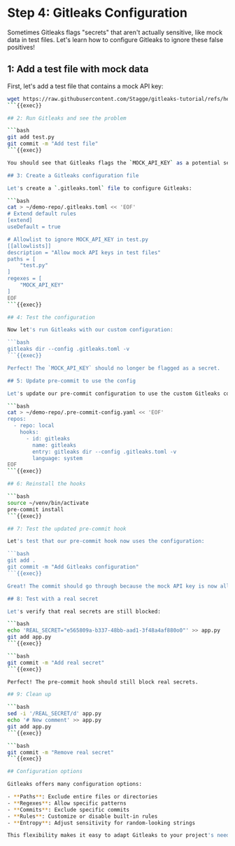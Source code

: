 # Step 4: Gitleaks Configuration

Sometimes Gitleaks flags "secrets" that aren't actually sensitive, like mock data in test files. Let's learn how to configure Gitleaks to ignore these false positives!

## 1: Add a test file with mock data

First, let's add a test file that contains a mock API key:

```bash
wget https://raw.githubusercontent.com/Stagge/gitleaks-tutorial/refs/heads/main/gitleaks-tutorial/assets/demo-repo/test.py
```{{exec}}

## 2: Run Gitleaks and see the problem

```bash
git add test.py
git commit -m "Add test file"
```{{exec}}

You should see that Gitleaks flags the `MOCK_API_KEY` as a potential secret, even though it's just test data.

## 3: Create a Gitleaks configuration file

Let's create a `.gitleaks.toml` file to configure Gitleaks:

```bash
cat > ~/demo-repo/.gitleaks.toml << 'EOF'
# Extend default rules
[extend]
useDefault = true

# Allowlist to ignore MOCK_API_KEY in test.py
[[allowlists]]
description = "Allow mock API keys in test files"
paths = [
    "test.py"
]
regexes = [
    "MOCK_API_KEY"
]
EOF
```{{exec}}

## 4: Test the configuration

Now let's run Gitleaks with our custom configuration:

```bash
gitleaks dir --config .gitleaks.toml -v
```{{exec}}

Perfect! The `MOCK_API_KEY` should no longer be flagged as a secret.

## 5: Update pre-commit to use the config

Let's update our pre-commit configuration to use the custom Gitleaks config:

```bash
cat > ~/demo-repo/.pre-commit-config.yaml << 'EOF'
repos:
  - repo: local
    hooks:
      - id: gitleaks
        name: gitleaks
        entry: gitleaks dir --config .gitleaks.toml -v
        language: system
EOF
```{{exec}}

## 6: Reinstall the hooks

```bash
source ~/venv/bin/activate
pre-commit install
```{{exec}}

## 7: Test the updated pre-commit hook

Let's test that our pre-commit hook now uses the configuration:

```bash
git add .
git commit -m "Add Gitleaks configuration"
```{{exec}}

Great! The commit should go through because the mock API key is now allowed.

## 8: Test with a real secret

Let's verify that real secrets are still blocked:

```bash
echo 'REAL_SECRET="e565809a-b337-48bb-aad1-3f48a4af880o0"' >> app.py
git add app.py
```{{exec}}

```bash
git commit -m "Add real secret"
```{{exec}}

Perfect! The pre-commit hook should still block real secrets.

## 9: Clean up

```bash
sed -i '/REAL_SECRET/d' app.py
echo '# New comment' >> app.py
git add app.py
```{{exec}}

```bash
git commit -m "Remove real secret"
```{{exec}}

## Configuration options

Gitleaks offers many configuration options:

- **Paths**: Exclude entire files or directories
- **Regexes**: Allow specific patterns
- **Commits**: Exclude specific commits
- **Rules**: Customize or disable built-in rules
- **Entropy**: Adjust sensitivity for random-looking strings

This flexibility makes it easy to adapt Gitleaks to your project's needs! 🎉
